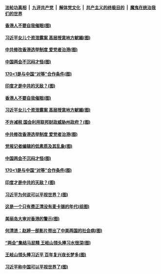 ####  [法轮功真相](../../../../basic/blob/master/README.md?t=03130631) &nbsp;|&nbsp; [九评共产党](../../../../9ping.md/blob/master/README.md?t=03130631) &nbsp;|&nbsp; [解体党文化](../../../../jtdwh.md/blob/master/README.md?t=03130631)  &nbsp;|&nbsp; [共产主义的终极目的](../../../../gczydzjmd.md/blob/master/README.md?t=03130631) &nbsp;|&nbsp; [魔鬼在统治我们的世界](../../../../mgztzwmdsj.md/blob/master/README.md?t=03130631) 

#### [香港人不要自我催眠(图)](../pages/p4/965383.md?t=03130631) 

#### [习近平女儿个资泄露案 高层授意地方献媚(图)](../pages/p4/965382.md?t=03130631) 

#### [中共修改香港选举制度 爱党者治港(图)](../pages/p4/965384.md?t=03130631) 

#### [中国两会不沉闷才怪(图)](../pages/p4/965285.md?t=03130631) 

#### [170&lt;1是与中国“对等”合作条件(图)](../pages/p4/965263.md?t=03130631) 

#### [印度才是中共的天敌？(图)](../pages/p4/965267.md?t=03130631) 

#### [香港人不要自我催眠(图)](../pages/p4/965383.md?t=03130631) 

#### [习近平女儿个资泄露案 高层授意地方献媚(图)](../pages/p4/965382.md?t=03130631) 

#### [不许减税 国会利用联邦财政威胁州政府？(图)](../pages/p4/965380.md?t=03130631) 

#### [中共修改香港选举制度 爱党者治港(图)](../pages/p4/965384.md?t=03130631) 

#### [党报记者编辑的低素质及其乱象(图)](../pages/p4/965316.md?t=03130631) 


#### [中国两会不沉闷才怪(图)](../pages/p4/965285.md?t=03130631) 

#### [170&lt;1是与中国“对等”合作条件(图)](../pages/p4/965263.md?t=03130631) 

#### [印度才是中共的天敌？(图)](../pages/p4/965267.md?t=03130631) 

#### [习近平为何说可以平视世界？(图)](../pages/p4/965269.md?t=03130631) 

#### [这是一个只有费正清没有麦卡锡的年代(组图)](../pages/p4/965272.md?t=03130631) 




#### [美丽岛大审对香港的警示(图)](../pages/p4/965190.md?t=03130631) 

#### [何清涟：赵婷一部影片带出了中美两国的社会病(图)](../pages/p4/965186.md?t=03130631) 

#### [“两会”集结马屁精 王岐山领头捧习水很深(图)](../pages/p4/965181.md?t=03130631) 

#### [王岐山领头捧习近平 百年复兴夜长梦多(图)](../pages/p4/965179.md?t=03130631) 


#### [习近平称中国可以平视世界了(图)](../pages/p4/965040.md?t=03130631) 

